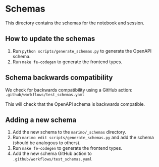 # Schemas

This directory contains the schemas for the notebook and session.

## How to update the schemas

1. Run `python scripts/generate_schemas.py` to generate the OpenAPI schema.
2. Run `make fe-codegen` to generate the frontend types.

## Schema backwards compatibility

We check for backwards compatibility using a GitHub action: `.github/workflows/test_schemas.yaml`

This will check that the OpenAPI schema is backwards compatible.

## Adding a new schema

1. Add the new schema to the `marimo/_schemas` directory.
2. Run `marimo edit scripts/generate_schemas.py` and add the schema (should be analogous to others).
3. Run `make fe-codegen` to generate the frontend types.
4. Add the new schema GitHub action to `.github/workflows/test_schemas.yaml`
